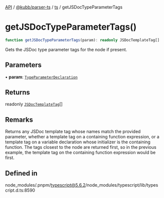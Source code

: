 [API](../../../../../packages.md) / [@kubb/parser-ts](../../../index.md) / [ts](../index.md) / getJSDocTypeParameterTags

# getJSDocTypeParameterTags()

```ts
function getJSDocTypeParameterTags(param): readonly JSDocTemplateTag[]
```

Gets the JSDoc type parameter tags for the node if present.

## Parameters

• **param**: [`TypeParameterDeclaration`](../interfaces/TypeParameterDeclaration.md)

## Returns

readonly [`JSDocTemplateTag`](../interfaces/JSDocTemplateTag.md)[]

## Remarks

Returns any JSDoc template tag whose names match the provided
parameter, whether a template tag on a containing function
expression, or a template tag on a variable declaration whose
initializer is the containing function. The tags closest to the
node are returned first, so in the previous example, the template
tag on the containing function expression would be first.

## Defined in

node\_modules/.pnpm/typescript@5.6.2/node\_modules/typescript/lib/typescript.d.ts:8590
